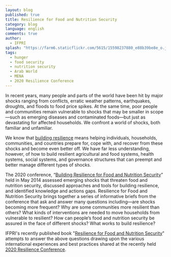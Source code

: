 ```yaml
---
layout: blog
published: true
title: Resilience for Food and Nutrition Security
category: blog
language: english
comments: true
author: 
  - IFPRI
splash: "https://farm6.staticflickr.com/5615/15598237880_e88b39be8e_o.jpg"
tags: 
  - hunger
  - food security
  - nutrition security
  - Arab World
  - MENA
  - 2020 Resilience Conference
---
```


In recent years, many people and parts of the world have been hit by major shocks ranging from conflicts, erratic weather patterns, earthquakes, droughts, and floods to food price spikes. At the same time, poor people and communities remain vulnerable to shocks that may be smaller in scope—such as emerging diseases and contaminated foods—but just as devastating for affected households. We confront a world of shocks, both familiar and unfamiliar.

<!-- more -->

We know that [building resilience](http://www.ifpri.org/publication/resilience-food-and-nutrition-security) means helping individuals, households, communities, and countries prepare for, cope with, and recover from these shocks and become even better off. We have far less understanding, however, of how to build resilient agricultural and food systems, health systems, social systems, and governance structures that can preempt and better manage different types of shocks.

The 2020 conference, “[Building Resilience for Food and Nutrition Security](http://www.2020resilience.ifpri.info/)” held in May 2014 assessed emerging shocks that threaten food and nutrition security, discussed approaches and tools for building resilience, and identified knowledge and actions gaps. Resilience for Food and Nutrition Security brings together a series of informative briefs from the conference that ask and answer many questions including—are shocks becoming more frequent? Why are some communities more resilient than others? What kinds of interventions are needed to move households from vulnerable to resilient? How can people’s food and nutrition security be assured in the face of different shocks? What works to build resilience?

IFPRI's recently published book "[Resilience for Food and Nutrition Security](http://www.ifpri.org/sites/default/files/publications/oc79.pdf)" attempts to answer the above questions drawing upon the various international experiences and best practices shared at the recently held [2020 Resilience Conference](http://www.2020resilience.ifpri.info/).